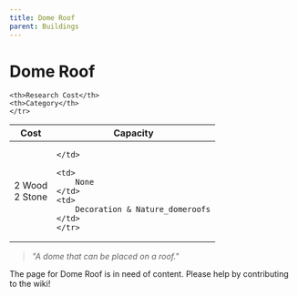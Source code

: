 ```yaml
---
title: Dome Roof
parent: Buildings
---
```

# Dome Roof

<table>
<thead>
	<tr>
	<th>Cost</th>
	<th>Capacity</th>
	
	<th>Research Cost</th>
	<th>Category</th>
	</tr>
</thead>
<tbody>
	<tr>
	<td>
		2 Wood<br>2 Stone
	</td>
	<td>
		
	</td>
	
	<td>
		None
	</td>
	<td>
		Decoration & Nature_domeroofs
	</td>
	</tr>
</tbody>
</table>

> *"A dome that can be placed on a roof."*

The page for Dome Roof is in need of content. Please help by contributing to the wiki!

